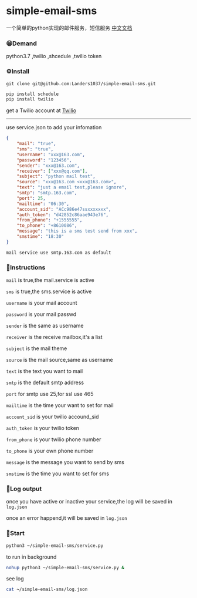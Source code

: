 # simple-email-sms
一个简单的python实现的邮件服务，短信服务
[中文文档](./README-CN.md)

### 😁Demand

python3.7 ,twilio ,shcedule ,twilio token

### ⚙Install

```shell
git clone git@github.com:Landers1037/simple-email-sms.git
```



```python
pip install schedule
pip install twilio
```

get a Twilio account at  [Twilio](https://www.twilio.com/try-twilio)

------

use service.json to add your infomation

```json
{
    "mail": "true",
    "sms": "true",
    "username": "xxx@163.com",
    "password": "123456",
    "sender": "xxx@163.com",
    "receiver": ["xxx@qq.com"],
    "subject": "python mail test",
    "source": "xxx@163.com <xxx@163.com>",
    "text": "just a email test,please ignore",
    "smtp": "smtp.163.com",
    "port": 25,
    "mailtime": "06:30",
    "account_sid": "ACc986e47ssxxxxxxx",
    "auth_token": "d42852c86aae943e76",
    "from_phone": "+1555555",
    "to_phone": "+8610086",
    "message": "this is a sms test send from xxx",
    "smstime": "18:30"
}
```

`mail service use smtp.163.com as default`

### 📝Instructions

`mail` is true,the mail.service is active

`sms` is true,the sms.service is active

`username` is your mail account

`password` is your mail passwd

`sender` is the same as username

`receiver` is the receive mailbox,it's a list

`subject` is the mail theme

`source` is the mail source,same as username

`text` is the text you want to mail

`smtp` is the default smtp address

`port` for smtp use 25,for ssl use 465

`mailtime` is the time your want to set for mail

`account_sid` is your twilio accound_sid

`auth_token` is your twilio token

`from_phone` is your twilio phone number

`to_phone` is your own phone number 

`message` is the message you want to send by sms

`smstime` is the time you want to set for sms

### 🔴Log output

once you have active or inactive your service,the log will be saved in `log.json`

once an error happend,it will be saved in `log.json`

### 🤪Start

```bash
python3 ~/simple-email-sms/service.py
```

to run in background

```bash
nohup python3 ~/simple-email-sms/service.py &
```

see log

```bash
cat ~/simple-email-sms/log.json
```


